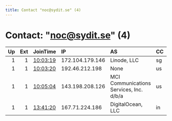 ```yaml
---
title: Contact "noc@sydit.se" (4)
---
```


# Contact: "noc@sydit.se" (4)

|   Up |   Ext | JoinTime                                                                                            | IP              | AS                                      | CC   |   ORp |   Dirp | OS    | Version   | Nickname   |   eFamMembers |
|-----:|------:|:----------------------------------------------------------------------------------------------------|:----------------|:----------------------------------------|:-----|------:|-------:|:------|:----------|:-----------|--------------:|
|    1 |     1 | [10:03:19](https://metrics.torproject.org/rs.html#details/535149D12DA356720C22A4F4EFA3A4F163B575DB) | 172.104.179.146 | Linode, LLC                             | sg   |  9001 |   9030 | Linux | 0.3.5.13  | yuggeit6   |             6 |
|    1 |     1 | [10:03:20](https://metrics.torproject.org/rs.html#details/F481C9C62619DA9B048F423649FB54773C76EB87) | 192.46.212.198  | None                                    | us   |  9001 |   9030 | Linux | 0.3.5.13  | yuggeit5   |             6 |
|    1 |     1 | [10:05:04](https://metrics.torproject.org/rs.html#details/78F6625BAEE239D496B79AA3E9EC050A1BC01F69) | 143.198.208.126 | MCI Communications Services, Inc. d/b/a | us   |  9001 |   9030 | Linux | 0.3.5.13  | yuggeit8   |             6 |
|    1 |     1 | [13:41:20](https://metrics.torproject.org/rs.html#details/51AE070F8E49D0A623704A22E42137A8EF5882B8) | 167.71.224.186  | DigitalOcean, LLC                       | in   |  9001 |   9030 | Linux | 0.3.5.13  | yuggeit7   |             6 |
